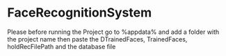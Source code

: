 # FaceRecognitionSystem
Please before running the Project go to %appdata% and add a folder with the project name 
then paste the DTrainedFaces, TrainedFaces, holdRecFilePath and the database file 
